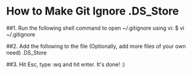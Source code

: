 # How to Make Git Ignore .DS_Store
##1. Run the following shell command to open ~/.gitignore using vi:
$ vi ~/.gitignore

##2. Add the following to the file (Optionally, add more files of your own need)
.DS_Store

##3. Hit Esc, type :wq and hit enter.
It's done! :)
